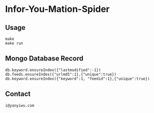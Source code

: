 # Infor-You-Mation-Spider

## Usage

```
make
make run
```

## Mongo Database Record

```
db.keyword.ensureIndex({"lastmodified":-1})
db.feeds.ensureIndex({"urlmd5":1},{"unique":true})
db.keyword.ensureIndex({"keyword":1, "feedid":1},{"unique":true})
```

## Contact

```
i@yanyiwu.com
```
